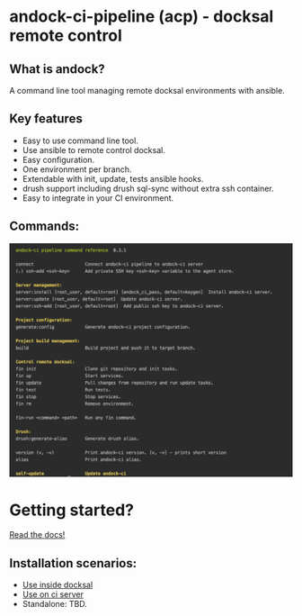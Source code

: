 # andock-ci-pipeline (acp) - docksal remote control
## What is andock?
A command line tool managing remote docksal environments with ansible.   
## Key features
* Easy to use command line tool.
* Use ansible to remote control docksal.
* Easy configuration.
* One environment per branch.
* Extendable with init, update, tests ansible hooks.
* drush support including drush sql-sync without extra ssh container.
* Easy to integrate in your CI environment.

## Commands:
![alt text](docs/commands.png "Logo Title Text 1")


# Getting started?
[Read the docs!](https://andock-ci-pipeline.readthedocs.io/en/develop/)

## Installation scenarios:

* [Use inside docksal](https://andock-ci-pipeline.readthedocs.io/en/develop/getting-started/docksal/)
* [Use on ci server](https://andock-ci-pipeline.readthedocs.io/en/develop/getting-started/ci/)
* Standalone: TBD.
